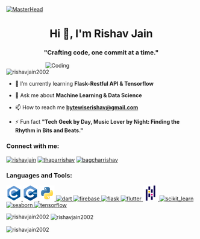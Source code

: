 [![MasterHead](https://miro.medium.com/v2/resize:fit:1400/format:webp/1*hir2A7jXWfghAXoeY5MAdA.gif)](https://github.com/rishavjain2002/rishavjain2002)
<h1 align="center">Hi 👋, I'm Rishav Jain</h1>
<h3 align="center">"Crafting code, one commit at a time."</h3>
<img align="right" alt="Coding" width="400" src="https://media4.giphy.com/media/qgQUggAC3Pfv687qPC/giphy.gif">


<p align="left"> <img src="https://komarev.com/ghpvc/?username=rishavjain2002&label=Profile%20views&color=0e75b6&style=flat" alt="rishavjain2002" /> </p>

- 🌱 I’m currently learning **Flask-Restful API & Tensorflow**

- 💬 Ask me about **Machine Learning & Data Science**

- 📫 How to reach me **bytewiserishav@gmail.com**

- ⚡ Fun fact **"Tech Geek by Day, Music Lover by Night: Finding the Rhythm in Bits and Beats."**

<h3 align="left">Connect with me:</h3>
<p align="left">
<a href="https://www.linkedin.com/in/rishav-jain-9a5060183/" target="blank"><img align="center" src="https://raw.githubusercontent.com/rahuldkjain/github-profile-readme-generator/master/src/images/icons/Social/linked-in-alt.svg" alt="rishavjain" height="30" width="40" /></a>
<a href="https://kaggle.com/thaparrishav" target="blank"><img align="center" src="https://raw.githubusercontent.com/rahuldkjain/github-profile-readme-generator/master/src/images/icons/Social/kaggle.svg" alt="thaparrishav" height="30" width="40" /></a>
<a href="https://www.leetcode.com/bagcharrishav" target="blank"><img align="center" src="https://raw.githubusercontent.com/rahuldkjain/github-profile-readme-generator/master/src/images/icons/Social/leet-code.svg" alt="bagcharrishav" height="30" width="40" /></a>
</p>

<h3 align="left">Languages and Tools:</h3>
<p align="left"> <a href="https://www.cprogramming.com/" target="_blank" rel="noreferrer"> <img src="https://raw.githubusercontent.com/devicons/devicon/master/icons/c/c-original.svg" alt="c" width="40" height="40"/> </a> <a href="https://www.w3schools.com/cpp/" target="_blank" rel="noreferrer"> <img src="https://raw.githubusercontent.com/devicons/devicon/master/icons/cplusplus/cplusplus-original.svg" alt="cplusplus" width="40" height="40"/> </a> <a href="https://www.python.org" target="_blank" rel="noreferrer"> <img src="https://raw.githubusercontent.com/devicons/devicon/master/icons/python/python-original.svg" alt="python" width="40" height="40"/> </a> <a href="https://dart.dev" target="_blank" rel="noreferrer"> <img src="https://www.vectorlogo.zone/logos/dartlang/dartlang-icon.svg" alt="dart" width="40" height="40"/> </a> <a href="https://firebase.google.com/" target="_blank" rel="noreferrer"> <img src="https://www.vectorlogo.zone/logos/firebase/firebase-icon.svg" alt="firebase" width="40" height="40"/> </a> <a href="https://flask.palletsprojects.com/" target="_blank" rel="noreferrer"> <img src="https://www.vectorlogo.zone/logos/pocoo_flask/pocoo_flask-icon.svg" alt="flask" width="40" height="40"/> </a> <a href="https://flutter.dev" target="_blank" rel="noreferrer"> <img src="https://www.vectorlogo.zone/logos/flutterio/flutterio-icon.svg" alt="flutter" width="40" height="40"/> </a> <a href="https://pandas.pydata.org/" target="_blank" rel="noreferrer"> <img src="https://raw.githubusercontent.com/devicons/devicon/2ae2a900d2f041da66e950e4d48052658d850630/icons/pandas/pandas-original.svg" alt="pandas" width="40" height="40"/> </a>  <a href="https://scikit-learn.org/" target="_blank" rel="noreferrer"> <img src="https://upload.wikimedia.org/wikipedia/commons/0/05/Scikit_learn_logo_small.svg" alt="scikit_learn" width="40" height="40"/> </a> <a href="https://seaborn.pydata.org/" target="_blank" rel="noreferrer"> <img src="https://seaborn.pydata.org/_images/logo-mark-lightbg.svg" alt="seaborn" width="40" height="40"/> </a> <a href="https://www.tensorflow.org" target="_blank" rel="noreferrer"> <img src="https://www.vectorlogo.zone/logos/tensorflow/tensorflow-icon.svg" alt="tensorflow" width="40" height="40"/> </a> </p>

<p><img align="left" src="https://github-readme-stats.vercel.app/api/top-langs?username=rishavjain2002&show_icons=true&locale=en&layout=compact" alt="rishavjain2002" /></p>

<p>&nbsp;<img align="center" src="https://github-readme-stats.vercel.app/api?username=rishavjain2002&show_icons=true&locale=en" alt="rishavjain2002" /></p>

<p><img align="center" src="https://github-readme-streak-stats.herokuapp.com/?user=rishavjain2002&" alt="rishavjain2002" /></p>

